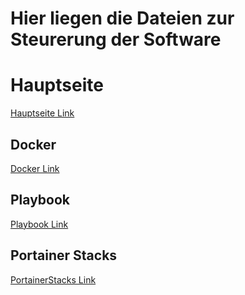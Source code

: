 # Hier liegen die Dateien zur Steurerung der Software

# Hauptseite
[Hauptseite Link](/README.md)

## Docker
[Docker Link](/3_Server/Docker/README.md)

## Playbook
[Playbook Link](/3_Server/Playbooks/README.md)

## Portainer Stacks
[PortainerStacks Link](/3_Server/PortainerStacks/README.md)

